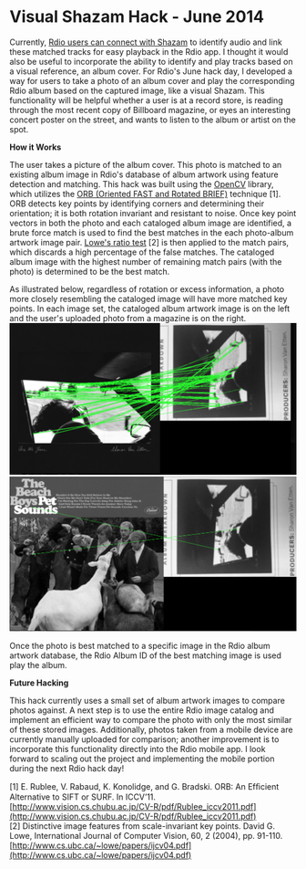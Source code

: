 Visual Shazam Hack - June 2014
===============================

Currently, [Rdio users can connect with Shazam](http://blog.rdio.com/us/2014/03/rdio-shazam-now-with-more-power.html) to identify audio and link these matched tracks for easy playback in the Rdio app. I thought it would also be useful to incorporate the ability to identify and play tracks based on a visual reference, an album cover. For Rdio's June hack day, I developed a way for users to take a photo of an album cover and play the corresponding Rdio album based on the captured image, like a visual Shazam. This functionality will be helpful whether a user is at a record store, is reading through the most recent copy of Billboard magazine, or eyes an interesting concert poster on the street, and wants to listen to the album or artist on the spot.  

**How it Works**  

The user takes a picture of the album cover. This photo is matched to an existing album image in Rdio's database of album artwork using feature detection and matching. This hack was built using the [OpenCV](http://opencv.org/) library, which utilizes the [ORB (Oriented FAST and Rotated BRIEF)](http://www.vision.cs.chubu.ac.jp/CV-R/pdf/Rublee_iccv2011.pdf) technique [1]. ORB detects key points by identifying corners and determining their orientation; it is both rotation invariant and resistant to noise. Once key point vectors in both the photo and each cataloged album image are identified, a brute force match is used to find the best matches in the each photo-album artwork image pair. [Lowe's ratio test](http://www.cs.ubc.ca/~lowe/papers/ijcv04.pdf) [2] is then applied to the match pairs, which discards a high percentage of the false matches. The cataloged album image with the highest number of remaining match pairs (with the photo) is determined to be the best match.  

As illustrated below, regardless of rotation or excess information, a photo more closely resembling the cataloged image will have more matched key points.  In each image set, the cataloged album artwork image is on the left and the user's uploaded photo from a magazine is on the right.  
<img src="/media/allison_deal_hack_day_june_2014/sve_example.png"></img>  <img src="/media/allison_deal_hack_day_june_2014/sve_beach_boys_example.png"></img>

Once the photo is best matched to a specific image in the Rdio album artwork database, the Rdio Album ID of the best matching image is used play the album.  

**Future Hacking**

This hack currently uses a small set of album artwork images to compare photos against. A next step is to use the entire Rdio image catalog and implement an efficient way to compare the photo with only the most similar of these stored images. Additionally, photos taken from a mobile device are currently manually uploaded for comparison; another improvement is to incorporate this functionality directly into the Rdio mobile app. I look forward to scaling out the project and implementing the mobile portion during the next Rdio hack day!

[1] E. Rublee, V. Rabaud, K. Konolidge, and G. Bradski. ORB: An Efﬁcient Alternative to SIFT or SURF. In ICCV’11. [http://www.vision.cs.chubu.ac.jp/CV-R/pdf/Rublee_iccv2011.pdf](http://www.vision.cs.chubu.ac.jp/CV-R/pdf/Rublee_iccv2011.pdf)  
[2] Distinctive image features from scale-invariant key points. David 
G. Lowe, International Journal of Computer Vision, 60, 2 (2004), pp. 91-110. [http://www.cs.ubc.ca/~lowe/papers/ijcv04.pdf](http://www.cs.ubc.ca/~lowe/papers/ijcv04.pdf) 
